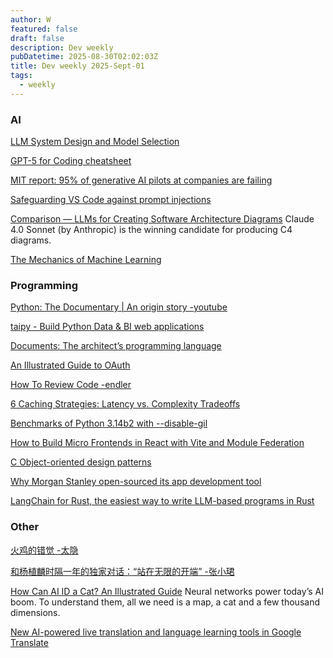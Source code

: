 ```yaml
---
author: W
featured: false
draft: false
description: Dev weekly
pubDatetime: 2025-08-30T02:02:03Z
title: Dev weekly 2025-Sept-01
tags:
  - weekly
---
```


### AI

[]()

[]()

[]()

[]()

[]()

[]()

[]()

[]()

[]()

[]()

[LLM System Design and Model Selection](https://www.oreilly.com/radar/llm-system-design-and-model-selection/)

[]()

[GPT-5 for Coding cheatsheet](https://cdn.openai.com/API/docs/gpt-5-for-coding-cheatsheet.pdf)

[MIT report: 95% of generative AI pilots at companies are failing](https://fortune.com/2025/08/18/mit-report-95-percent-generative-ai-pilots-at-companies-failing-cfo/)

[]()

[]()

[Safeguarding VS Code against prompt injections](https://github.blog/security/vulnerability-research/safeguarding-vs-code-against-prompt-injections/)

[Comparison — LLMs for Creating Software Architecture Diagrams](https://icepanel.medium.com/comparison-llms-for-creating-software-architecture-diagrams-59bc1821e2a1) Claude 4.0 Sonnet (by Anthropic) is the winning candidate for producing C4 diagrams.

[The Mechanics of Machine Learning](https://mlbook.explained.ai/)

[]()

### Programming

[Python: The Documentary | An origin story -youtube](https://www.youtube.com/watch?v=GfH4QL4VqJ0&ab_channel=CultRepo%28formerlyHoneypot%29)

[taipy - Build Python Data & BI web applications](https://taipy.io/)

[]()

[]()

[Documents: The architect’s programming language](https://stackoverflow.blog/2025/08/20/documents-the-architect-s-programming-language/)

[An Illustrated Guide to OAuth](https://www.ducktyped.org/p/an-illustrated-guide-to-oauth)

[How To Review Code -endler](https://endler.dev/2025/how-to-review-code/)

[6 Caching Strategies: Latency vs. Complexity Tradeoffs ](https://thenewstack.io/6-caching-strategies-latency-vs-complexity-tradeoffs/)

[Benchmarks of Python 3.14b2 with --disable-gil](https://dev.to/basilemarchand/benchmarks-of-python-314b2-with-disable-gil-1ml3)

[]()

[]()

[How to Build Micro Frontends in React with Vite and Module Federation](https://www.freecodecamp.org/news/how-to-build-micro-frontends-in-react-with-vite-and-module-federation/)

[C Object-oriented design patterns](https://oshub.org/projects/retros-32/posts/object-oriented-design-patterns-in-osdev)

[Why Morgan Stanley open-sourced its app development tool](https://www.ciodive.com/news/morgan-stanley-open-source-software-development-finos-calm/758339/)

[LangChain for Rust, the easiest way to write LLM-based programs in Rust](https://github.com/Abraxas-365/langchain-rust)

[]()

[]()

### Other

[]()

[火鸡的错觉 -太隐](https://wangyurui.com/posts/huo-ji-de-cuo-jue-7519df30)

[和杨植麟时隔一年的独家对话：“站在无限的开端” -张小珺](https://mp.weixin.qq.com/s/uqUGwJLO30mRKXAtOauJGA)

[How Can AI ID a Cat? An Illustrated Guide](https://www.quantamagazine.org/how-can-ai-id-a-cat-an-illustrated-guide-20250430/) Neural networks power today’s AI boom. To understand them, all we need is a map, a cat and a few thousand dimensions.

[New AI-powered live translation and language learning tools in Google Translate](https://blog.google/products/translate/language-learning-live-translate/)

[]()

[]()

[]()

[]()

[]()

[]()

[]()

[]()

[]()

[]()

[]()

[]()

[]()

[]()

[]()

[]()

[]()

[]()

[]()

[]()
